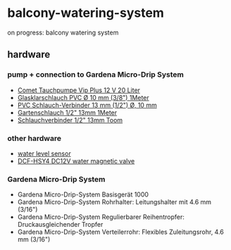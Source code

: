 # balcony-watering-system
on progress: balcony watering system


## hardware

### pump + connection to Gardena Micro-Drip System
 * [Comet Tauchpumpe Vip Plus 12 V 20 Liter](https://www.camping-kaufhaus.com/rund-ums-fahrzeug/wasser/sanitar/wasserpumpen/comet-tauchpumpe-vip-plus-12-v-20-liter-lose)
 * [Glasklarschlauch PVC Ø 10 mm (3/8") 1Meter](https://www.obi.de/gartenschlaeuche/glasklarschlauch-pvc-10-mm-3-8-meterware/p/8395949)
 * [PVC Schlauch-Verbinder 13 mm (1/2") Ø, 10 mm](https://www.conrad.de/de/p/barwig-533463-pvc-schlauch-verbinder-13-mm-1-2-10-mm-533463.html)
 * [Gartenschlauch 1/2" 13mm 1Meter](https://toom.de/p/standard-gartenschlauch-13-mm-12-50-m/4200026)
 * [Schlauchverbinder 1/2" 13mm Toom](https://toom.de/p/schlauchverbinder-13-mm-12/4200373)
 

### other hardware
 * [water level sensor](https://de.aliexpress.com/item/AC-1500-v-Imin-Fl-ssiges-Wasser-Level-Sensor-Horizontale-Float-Schalter-F-r-Aquarien-Fisch/32961753901.html)
 * [DCF-HSY4 DC12V water magnetic valve](https://www.aliexpress.com/item/Electric-Solenoid-Valve-For-Water-Purifier-Refrigerator-Normally-Closed-DC-12V/32869437179.html)

### Gardena Micro-Drip System
 * Gardena Micro-Drip-System Basisgerät 1000
 * Gardena Micro-Drip-System Rohrhalter: Leitungshalter mit 4.6 mm (3/16")
 * Gardena Micro-Drip-System Regulierbarer Reihentropfer: Druckausgleichender Tropfer
 * Gardena Micro-Drip-System Verteilerrohr: Flexibles Zuleitungsrohr, 4.6 mm (3/16")
